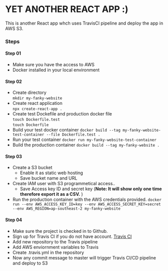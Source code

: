 # YET ANOTHER REACT APP :)

<p>This is another React app whch uses TravisCI pipeline and deploy the app in AWS S3.


### Steps
 #### Step 01
 * Make sure you have the access to AWS 
 * Docker installed in your local environment


#### Step 02
* Create directory <br> `mkdir my-fanky-website`
* Create react application  <br> `npx create-react-app .`
* Create test Dockefile and production docker file <br> `touch Dockerfile.test` <br> `touch Dockerfile`
* Build your test docker container 
  `docker build --tag my-fanky-website-test-container --file Dockerfile.test .` 
* Run your test container
  `docker run my-fanky-website-test-container`
* Build the production container
  `docker build --tag my-fanky-website .`

#### Step 03
 * Create a S3 bucket 
   * Enable it as static web hosting
   * Save bucket name and URL
 * Create IAM user with S3 programmetical access..
   * Save Access key ID and secret key (**Note: It will show only one time therefore export it as a CSV.** )
 * Run the production container with the AWS credentials provided.
   `docker run --env AWS_ACCESS_KEY_ID=key --env AWS_ACCESS_SECRET_KEY=secret --env AWS_REGION=ap-southeast-2 my-fanky-website`


#### Step 04
 * Make sure the project is checked in to Github.
 * Sign up for Travis CI if you do not have account. [Travis CI](https://travis-ci.org)
 * Add new repository to the Travis pipeline
 * Add AWS enviornment variables to Travis
 * Create .travis.yml in the repository
 * Now any commit message to master will trigger Travis CI/CD pipeline and deploy to S3